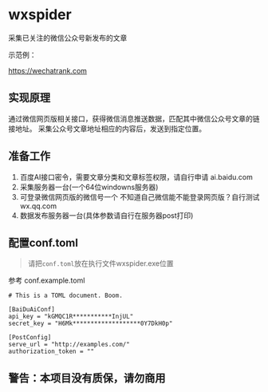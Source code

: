 # wxspider
采集已关注的微信公众号新发布的文章

示范例：

https://wechatrank.com




## 实现原理

通过微信网页版相关接口，获得微信消息推送数据，匹配其中微信公众号文章的链接地址。
采集公众号文章地址相应的内容后，发送到指定位置。

## 准备工作

1. 百度AI接口密令，需要文章分类和文章标签权限，请自行申请 ai.baidu.com
2. 采集服务器一台(一个64位windowns服务器)
3. 可登录微信网页版的微信号一个     不知道自己微信能不能登录网页版？自行测试wx.qq.com
4. 数据发布服务器一台(具体参数请自行在服务器post打印)


## 配置conf.toml

> 请把`conf.toml`放在执行文件wxspider.exe位置

参考  conf.example.toml

	# This is a TOML document. Boom.

	[BaiDuAiConf]
	api_key = "kGMQC1R***********InjUL"
	secret_key = "H6Mk*******************0Y7DkH0p"

	[PostConfig]
	serve_url = "http://examples.com/"
	authorization_token = ""


## 警告：本项目没有质保，请勿商用